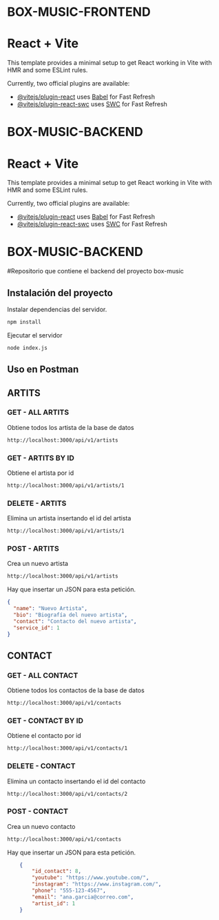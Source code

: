 # BOX-MUSIC-FRONTEND

# React + Vite

This template provides a minimal setup to get React working in Vite with HMR and some ESLint rules.

Currently, two official plugins are available:

- [@vitejs/plugin-react](https://github.com/vitejs/vite-plugin-react/blob/main/packages/plugin-react/README.md) uses [Babel](https://babeljs.io/) for Fast Refresh
- [@vitejs/plugin-react-swc](https://github.com/vitejs/vite-plugin-react-swc) uses [SWC](https://swc.rs/) for Fast Refresh


# BOX-MUSIC-BACKEND

# React + Vite

This template provides a minimal setup to get React working in Vite with HMR and some ESLint rules.

Currently, two official plugins are available:

- [@vitejs/plugin-react](https://github.com/vitejs/vite-plugin-react/blob/main/packages/plugin-react/README.md) uses [Babel](https://babeljs.io/) for Fast Refresh
- [@vitejs/plugin-react-swc](https://github.com/vitejs/vite-plugin-react-swc) uses [SWC](https://swc.rs/) for Fast Refresh

# BOX-MUSIC-BACKEND

#Repositorio que contiene el backend del proyecto box-music

## Instalación del proyecto


Instalar dependencias del servidor.

```sh
npm install
```

Ejecutar el servidor 

```sh
node index.js
```

## Uso en Postman

## ARTITS

### GET - ALL ARTITS

Obtiene todos los artista de la base de datos 

```sh
http://localhost:3000/api/v1/artists
```

### GET - ARTITS BY ID 

Obtiene el artista por id

```sh
http://localhost:3000/api/v1/artists/1
```

### DELETE - ARTITS

Elimina un artista insertando el id del artista

```sh
http://localhost:3000/api/v1/artists/1
```

### POST - ARTITS

Crea un nuevo artista 

```sh
http://localhost:3000/api/v1/artists
```

Hay que insertar un JSON para esta petición.

```json
{
  "name": "Nuevo Artista",
  "bio": "Biografía del nuevo artista",
  "contact": "Contacto del nuevo artista",
  "service_id": 1
}

```
## CONTACT


### GET - ALL CONTACT

Obtiene todos los contactos de la base de datos 

```sh
http://localhost:3000/api/v1/contacts
```

### GET - CONTACT BY ID 

Obtiene el contacto por id

```sh
http://localhost:3000/api/v1/contacts/1
```

### DELETE - CONTACT

Elimina un contacto insertando el id del contacto

```sh
http://localhost:3000/api/v1/contacts/2
```

### POST - CONTACT

Crea un nuevo contacto 

```sh
http://localhost:3000/api/v1/contacts
```

Hay que insertar un JSON para esta petición.

```json
    {
        "id_contact": 8,
        "youtube": "https://www.youtube.com/",
        "instagram": "https://www.instagram.com/",
        "phone": "555-123-4567",
        "email": "ana.garcia@correo.com",
        "artist_id": 1
    }

```
